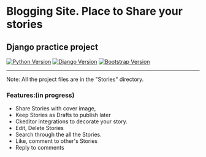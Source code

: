 # Blogging Site. Place to Share your stories
## Django practice project


[![Python Version](https://img.shields.io/badge/python-3.8-brightgreen.svg)](https://python.org)
[![Django Version](https://img.shields.io/badge/django-3.1-brightgreen.svg)](https://djangoproject.com)
[![Bootstrap Version](https://img.shields.io/badge/bootstrap-4.4-blue)](https://getbootstrap.com/)

---
Note:
    All the project files are in the "Stories" directory.
### Features:(in progress)
  * Share Stories with cover image, 
  * Keep Stories as Drafts to publish later
  * Ckeditor integrations to decorate your story.
  * Edit, Delete Stories
  * Search through the all the Stories.
  * Like, comment to other's Stories
  * Reply to comments

